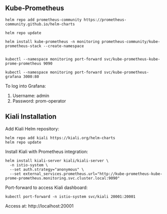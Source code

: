 ## Kube-Prometheus

```
helm repo add prometheus-community https://prometheus-community.github.io/helm-charts
```

```
helm repo update
```

```
helm install kube-prometheus -n monitoring prometheus-community/kube-prometheus-stack --create-namespace
```

```
```

```
kubectl --namespace monitoring port-forward svc/kube-prometheus-kube-prome-prometheus 9090
```

```
kubectl --namespace monitoring port-forward svc/kube-prometheus-grafana 3000:80
```

To log into Grafana:
1. Username: admin
2. Password: prom-operator

## Kiali Installation

Add Kiali Helm repository:
```
helm repo add kiali https://kiali.org/helm-charts
helm repo update
```

Install Kiali with Prometheus integration:
```
helm install kiali-server kiali/kiali-server \
  -n istio-system \
  --set auth.strategy="anonymous" \
  --set external_services.prometheus.url="http://kube-prometheus-kube-prome-prometheus.monitoring.svc.cluster.local:9090"
```

Port-forward to access Kiali dashboard:
```
kubectl port-forward -n istio-system svc/kiali 20001:20001
```

Access at: http://localhost:20001